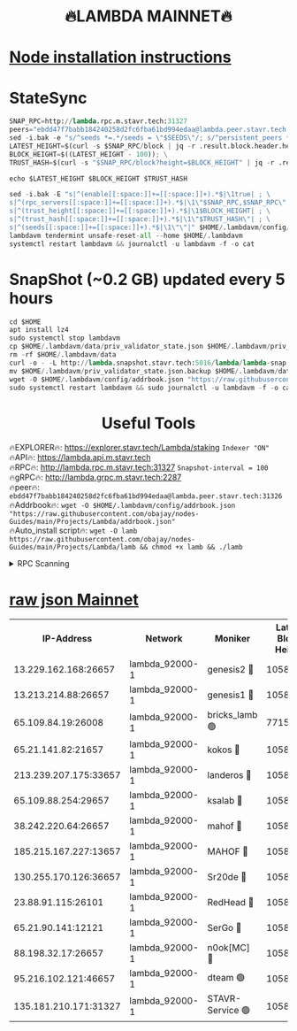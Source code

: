 <h1 align="center"> 🔥LAMBDA MAINNET🔥</h1>


[Node installation instructions](https://github.com/obajay/nodes-Guides/tree/main/Projects/Lambda)
=


# StateSync
```python
SNAP_RPC=http://lambda.rpc.m.stavr.tech:31327
peers="ebdd47f7babb184240258d2fc6fba61bd994edaa@lambda.peer.stavr.tech:31326" 
sed -i.bak -e "s/^seeds *=.*/seeds = \"$SEEDS\"/; s/^persistent_peers *=.*/persistent_peers = \"$PEERS\"/" $HOME/.lambdavm/config/config.toml
LATEST_HEIGHT=$(curl -s $SNAP_RPC/block | jq -r .result.block.header.height); \
BLOCK_HEIGHT=$((LATEST_HEIGHT - 100)); \
TRUST_HASH=$(curl -s "$SNAP_RPC/block?height=$BLOCK_HEIGHT" | jq -r .result.block_id.hash)

echo $LATEST_HEIGHT $BLOCK_HEIGHT $TRUST_HASH

sed -i.bak -E "s|^(enable[[:space:]]+=[[:space:]]+).*$|\1true| ; \
s|^(rpc_servers[[:space:]]+=[[:space:]]+).*$|\1\"$SNAP_RPC,$SNAP_RPC\"| ; \
s|^(trust_height[[:space:]]+=[[:space:]]+).*$|\1$BLOCK_HEIGHT| ; \
s|^(trust_hash[[:space:]]+=[[:space:]]+).*$|\1\"$TRUST_HASH\"| ; \
s|^(seeds[[:space:]]+=[[:space:]]+).*$|\1\"\"|" $HOME/.lambdavm/config/config.toml
lambdavm tendermint unsafe-reset-all --home $HOME/.lambdavm
systemctl restart lambdavm && journalctl -u lambdavm -f -o cat

```
# SnapShot (~0.2 GB) updated every 5 hours
```python
cd $HOME
apt install lz4
sudo systemctl stop lambdavm
cp $HOME/.lambdavm/data/priv_validator_state.json $HOME/.lambdavm/priv_validator_state.json.backup
rm -rf $HOME/.lambdavm/data
curl -o - -L http://lambda.snapshot.stavr.tech:5016/lambda/lambda-snap.tar.lz4 | lz4 -c -d - | tar -x -C $HOME/.lambdavm --strip-components 2
mv $HOME/.lambdavm/priv_validator_state.json.backup $HOME/.lambdavm/data/priv_validator_state.json
wget -O $HOME/.lambdavm/config/addrbook.json "https://raw.githubusercontent.com/obajay/nodes-Guides/main/Projects/Lambda/addrbook.json"
sudo systemctl restart lambdavm && sudo journalctl -u lambdavm -f -o cat
```
 <h1 align="center"> Useful Tools</h1>

🔥EXPLORER🔥:      https://explorer.stavr.tech/Lambda/staking	        `Indexer "ON"` \
🔥API🔥: 			 		 https://lambda.api.m.stavr.tech \
🔥RPC🔥:           http://lambda.rpc.m.stavr.tech:31327	              `Snapshot-interval = 100` \
🔥gRPC🔥:          http://lambda.grpc.m.stavr.tech:2287 \
🔥peer🔥:					 `ebdd47f7babb184240258d2fc6fba61bd994edaa@lambda.peer.stavr.tech:31326` \
🔥Addrbook🔥:    ```wget -O $HOME/.lambdavm/config/addrbook.json "https://raw.githubusercontent.com/obajay/nodes-Guides/main/Projects/Lambda/addrbook.json"``` \
🔥Auto_install script🔥: ```wget -O lamb https://raw.githubusercontent.com/obajay/nodes-Guides/main/Projects/Lambda/lamb && chmod +x lamb && ./lamb```


<details>
<summary>RPC Scanning</summary>

<h2 align="center"> We scan nodes in real time every 4 hours. And we provide the final result of RPC endpoints.
We cannot influence the operation of these nodes in any way. </h2>


```python
If Voting Power is higher than 0 --> then the Node is a validator of the network and may be subject to attack and be a potential threat to the chain.
```
```python
We marked such validators with a red symbol
```

</details>

[raw json Mainnet](https://rpc-check.lambm.stavr.tech/lambm/rpc-lambm-result.json)
=


<table><tr><th>IP-Address</th><th>Network</th><th>Moniker</th><th>Latest Block Height</th><th>Earliest Block Height</th><th>Catching Up</th><th>Tx Index</th><th>Voting Power</th><th>Scan Time</th></tr><tr><td>13.229.162.168:26657</td><td>lambda_92000-1</td><td>genesis2 🔴</td><td>10587046</td><td>1</td><td>False</td><td>on</td><td>16646650</td><td>2023-12-17T02:54:58.107276154UTC</td></tr><tr><td>13.213.214.88:26657</td><td>lambda_92000-1</td><td>genesis1 🔴</td><td>10587047</td><td>1</td><td>False</td><td>on</td><td>107835</td><td>2023-12-17T02:55:02.344913162UTC</td></tr><tr><td>65.109.84.19:26008</td><td>lambda_92000-1</td><td>bricks_lamb 🟢</td><td>7715743</td><td>7581001</td><td>False</td><td>on</td><td>0</td><td>2023-12-17T02:55:13.675053379UTC</td></tr><tr><td>65.21.141.82:21657</td><td>lambda_92000-1</td><td>kokos 🔴</td><td>10587048</td><td>7716001</td><td>False</td><td>off</td><td>546765</td><td>2023-12-17T02:55:04.716348987UTC</td></tr><tr><td>213.239.207.175:33657</td><td>lambda_92000-1</td><td>landeros 🔴</td><td>10587045</td><td>8136001</td><td>False</td><td>off</td><td>936625</td><td>2023-12-17T02:54:52.201324228UTC</td></tr><tr><td>65.109.88.254:29657</td><td>lambda_92000-1</td><td>ksalab 🔴</td><td>10587049</td><td>8715001</td><td>False</td><td>on</td><td>502967</td><td>2023-12-17T02:55:07.978761079UTC</td></tr><tr><td>38.242.220.64:26657</td><td>lambda_92000-1</td><td>mahof 🔴</td><td>10587045</td><td>10131001</td><td>False</td><td>off</td><td>770350</td><td>2023-12-17T02:54:49.444884086UTC</td></tr><tr><td>185.215.167.227:13657</td><td>lambda_92000-1</td><td>MAHOF 🔴</td><td>10587047</td><td>10134001</td><td>False</td><td>on</td><td>2051510</td><td>2023-12-17T02:55:01.452513806UTC</td></tr><tr><td>130.255.170.126:36657</td><td>lambda_92000-1</td><td>Sr20de 🔴</td><td>10587045</td><td>10353001</td><td>False</td><td>off</td><td>671435</td><td>2023-12-17T02:54:52.703608220UTC</td></tr><tr><td>23.88.91.115:26101</td><td>lambda_92000-1</td><td>RedHead 🔴</td><td>10587046</td><td>10487046</td><td>False</td><td>off</td><td>553202</td><td>2023-12-17T02:54:53.039667601UTC</td></tr><tr><td>65.21.90.141:12121</td><td>lambda_92000-1</td><td>SerGo 🔴</td><td>10587049</td><td>10487049</td><td>False</td><td>off</td><td>10531649</td><td>2023-12-17T02:55:08.317045570UTC</td></tr><tr><td>88.198.32.17:26657</td><td>lambda_92000-1</td><td>n0ok[MC] 🔴</td><td>10587051</td><td>10487051</td><td>False</td><td>off</td><td>1578630</td><td>2023-12-17T02:55:13.349808259UTC</td></tr><tr><td>95.216.102.121:46657</td><td>lambda_92000-1</td><td>dteam 🟢</td><td>10587049</td><td>10579001</td><td>False</td><td>off</td><td>0</td><td>2023-12-17T02:55:07.602320478UTC</td></tr><tr><td>135.181.210.171:31327</td><td>lambda_92000-1</td><td>STAVR-Service 🟢</td><td>10587049</td><td>10583501</td><td>False</td><td>on</td><td>0</td><td>2023-12-17T02:55:07.216416238UTC</td></tr></table>
